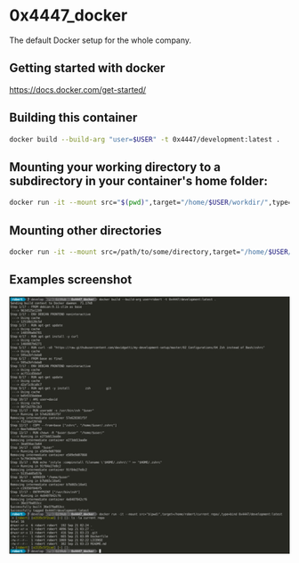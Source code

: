 # 0x4447_docker
The default Docker setup for the whole company.

## Getting started with docker

https://docs.docker.com/get-started/

## Building this container

``` sh
docker build --build-arg "user=$USER" -t 0x4447/development:latest .
```

## Mounting your working directory to a subdirectory in your container's home folder:

``` sh
docker run -it --mount src="$(pwd)",target="/home/$USER/workdir/",type=bind 0x4447/development:latest
```

## Mounting other directories

``` sh
docker run -it --mount src=/path/to/some/directory,target="/home/$USER/workdir/",type=bind 0x4447/development:latest
```

## Examples screenshot

![Example](/images/Screen_Shot_2019-09-20_at_10.28.03_PM.png)
